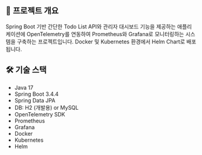 ## 📌 프로젝트 개요
Spring Boot 기반 간단한 Todo List API와 관리자 대시보드 기능을 제공하는 애플리케이션에 OpenTelemetry를 연동하여 Prometheus와 Grafana로 모니터링하는 시스템을 구축하는 프로젝트입니다. Docker 및 Kubernetes 환경에서 Helm Chart로 배포됩니다.

## 🛠 기술 스택
- Java 17
- Spring Boot 3.4.4
- Spring Data JPA
- DB: H2 (개발용) or MySQL
- OpenTelemetry SDK
- Prometheus
- Grafana
- Docker
- Kubernetes
- Helm
